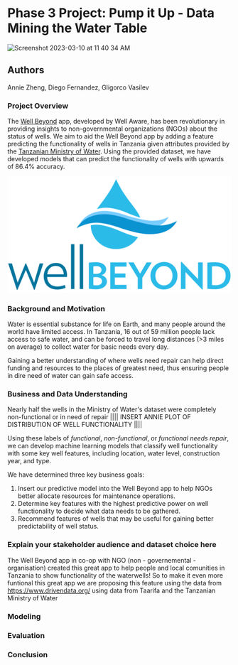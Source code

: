 # Phase 3 Project: Pump it Up - Data Mining the Water Table

<img width="1337" alt="Screenshot 2023-03-10 at 11 40 34 AM" src="https://user-images.githubusercontent.com/121091458/224412607-33e95aff-c560-4749-8d89-6d211a9a3ed1.png">

## Authors
Annie Zheng, Diego Fernandez, Gligorco Vasilev

### Project Overview

The [Well Beyond](https://www.wellbeyondwater.com/) app, developed by Well Aware, has been revolutionary in providing insights to non-governmental organizations (NGOs) about the status of wells. We aim to aid the Well Beyond app by adding a feature predicting the functionality of wells in Tanzania given attributes provided by the [Tanzanian Ministry of Water](https://www.maji.go.tz/). Using the provided dataset, we have developed models that can predict the functionality of wells with upwards of 86.4% accuracy.


<p align="center" width=400><img src="images/Well Beyond Logo.png"></p>

### Background and Motivation
Water is essential substance for life on Earth, and many people around the world have limited access. In Tanzania, 16 out of 59 million people lack access to safe water, and can be forced to travel long distances (>3 miles on average) to collect water for basic needs every day. 

Gaining a better understanding of where wells need repair can help direct funding and resources to the places of greatest need, thus ensuring people in dire need of water can gain safe access.

### Business and Data Understanding

Nearly half the wells in the Ministry of Water's dataset were completely non-functional or in need of repair 
|||| INSERT ANNIE PLOT OF DISTRIBUTION OF WELL FUNCTIONALITY ||||

Using these labels of *functional*, *non-functional*, or *functional needs repair*, we can develop machine learning models that classify well functionality with some key well features, including location, water level, construction year, and type. 

We have determined three key business goals:
1. Insert our predictive model into the Well Beyond app to help NGOs better allocate resources for maintenance operations.
2. Determine key features with the highest predictive power on well functionality to decide what data needs to be gathered.
3. Recommend features of wells that may be useful for gaining better predictability of well status.

### Explain your stakeholder audience and dataset choice here




The Well Beyond app in co-op with NGO (non - governemental - organisation) created this great app to help people and local comunities in Tanzania to show functionality of the waterwells!
So to make it even more funtional this great app we are proposing this feature using the data from https://www.drivendata.org/ using data from Taarifa and the Tanzanian Ministry of Water 

### Modeling

### Evaluation

### Conclusion

